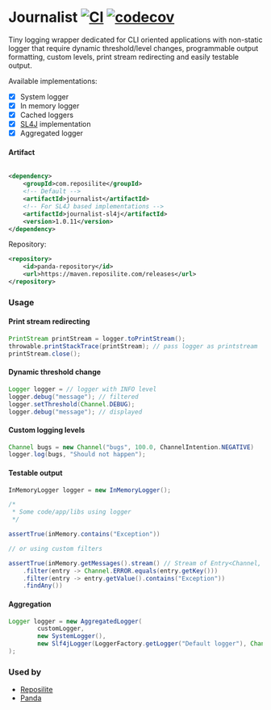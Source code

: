 # Journalist [![CI](https://github.com/reposilite-playground/journalist/actions/workflows/maven.yml/badge.svg)](https://github.com/reposilite-playground/journalist/actions/workflows/maven.yml) [![codecov](https://codecov.io/gh/dzikoysk/dynamic-logger/branch/main/graph/badge.svg?token=bxo0JbVeDE)](https://codecov.io/gh/dzikoysk/dynamic-logger)
Tiny logging wrapper dedicated for CLI oriented applications with non-static logger that require dynamic threshold/level changes,
programmable output formatting, custom levels, print stream redirecting and easily testable output.

Available implementations:
* [x] System logger
* [x] In memory logger
* [x] Cached loggers
* [x] [SL4J](https://github.com/qos-ch/slf4j) implementation
* [x] Aggregated logger

#### Artifact

```xml

<dependency>
    <groupId>com.reposilite</groupId>
    <!-- Default -->
    <artifactId>journalist</artifactId>
    <!-- For SL4J based implementations -->
    <artifactId>journalist-sl4j</artifactId>
    <version>1.0.11</version>
</dependency>
```
Repository:
```xml
<repository>
    <id>panda-repository</id>
    <url>https://maven.reposilite.com/releases</url>
</repository>
```

### Usage

#### Print stream redirecting

```java
PrintStream printStream = logger.toPrintStream();
throwable.printStackTrace(printStream); // pass logger as printstream
printStream.close();
```

#### Dynamic threshold change

```java
Logger logger = // logger with INFO level
logger.debug("message"); // filtered
logger.setThreshold(Channel.DEBUG);
logger.debug("message"); // displayed
```

#### Custom logging levels

```java
Channel bugs = new Channel("bugs", 100.0, ChannelIntention.NEGATIVE)
logger.log(bugs, "Should not happen");
```

#### Testable output

```java
InMemoryLogger logger = new InMemoryLogger();

/*
 * Some code/app/libs using logger
 */

assertTrue(inMemory.contains("Exception"))

// or using custom filters

assertTrue(inMemory.getMessages().stream() // Stream of Entry<Channel, String /* messsage */>
    .filter(entry -> Channel.ERROR.equals(entry.getKey()))
    .filter(entry -> entry.getValue().contains("Exception"))
    .findAny())
```

#### Aggregation

```java
Logger logger = new AggregatedLogger(
        customLogger,
        new SystemLogger(),
        new Slf4jLogger(LoggerFactory.getLogger("Default logger"), Channel.ALL)
);
```

### Used by
* [Reposilite](https://github.com/dzikoysk/reposilite/)
* [Panda](https://github.com/panda-lang/panda)
